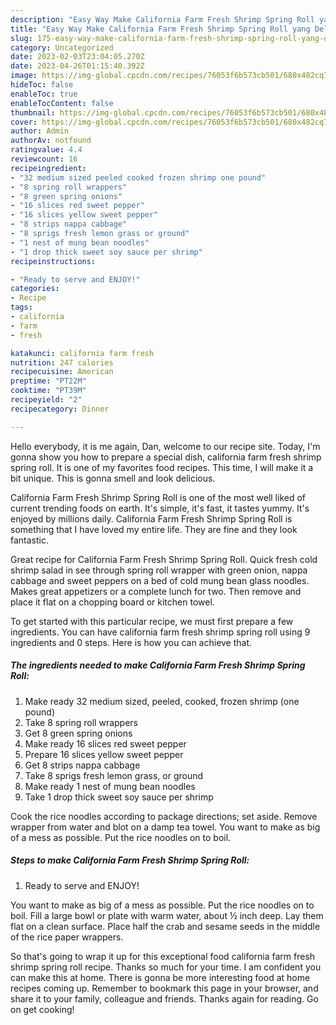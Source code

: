 ```yaml
---
description: "Easy Way Make California Farm Fresh Shrimp Spring Roll yang Delicious}"
title: "Easy Way Make California Farm Fresh Shrimp Spring Roll yang Delicious}"
slug: 175-easy-way-make-california-farm-fresh-shrimp-spring-roll-yang-delicious
category: Uncategorized
date: 2023-02-03T23:04:05.270Z
date: 2023-04-26T01:15:40.392Z
image: https://img-global.cpcdn.com/recipes/76053f6b573cb501/680x482cq70/california-farm-fresh-shrimp-spring-roll-recipe-main-photo.jpg
hideToc: false
enableToc: true
enableTocContent: false
thumbnail: https://img-global.cpcdn.com/recipes/76053f6b573cb501/680x482cq70/california-farm-fresh-shrimp-spring-roll-recipe-main-photo.jpg
cover: https://img-global.cpcdn.com/recipes/76053f6b573cb501/680x482cq70/california-farm-fresh-shrimp-spring-roll-recipe-main-photo.jpg
author: Admin
authorAv: notfound
ratingvalue: 4.4
reviewcount: 16
recipeingredient:
- "32 medium sized peeled cooked frozen shrimp one pound"
- "8 spring roll wrappers"
- "8 green spring onions"
- "16 slices red sweet pepper"
- "16 slices yellow sweet pepper"
- "8 strips nappa cabbage"
- "8 sprigs fresh lemon grass or ground"
- "1 nest of mung bean noodles"
- "1 drop thick sweet soy sauce per shrimp"
recipeinstructions:

- "Ready to serve and ENJOY!"
categories:
- Recipe
tags:
- california
- farm
- fresh

katakunci: california farm fresh 
nutrition: 247 calories
recipecuisine: American
preptime: "PT22M"
cooktime: "PT39M"
recipeyield: "2"
recipecategory: Dinner

---
```



Hello everybody, it is me again, Dan, welcome to our recipe site. Today, I'm gonna show you how to prepare a special dish, california farm fresh shrimp spring roll. It is one of my favorites food recipes. This time, I will make it a bit unique. This is gonna smell and look delicious.

California Farm Fresh Shrimp Spring Roll is one of the most well liked of current trending foods on earth. It's simple, it's fast, it tastes yummy. It's enjoyed by millions daily. California Farm Fresh Shrimp Spring Roll is something that I have loved my entire life. They are fine and they look fantastic.

Great recipe for California Farm Fresh Shrimp Spring Roll. Quick fresh cold shrimp salad in see through spring roll wrapper with green onion, nappa cabbage and sweet peppers on a bed of cold mung bean glass noodles. Makes great appetizers or a complete lunch for two. Then remove and place it flat on a chopping board or kitchen towel.


To get started with this particular recipe, we must first prepare a few ingredients. You can have california farm fresh shrimp spring roll using 9 ingredients and 0 steps. Here is how you can achieve that.

<!--inarticleads1-->

##### The ingredients needed to make California Farm Fresh Shrimp Spring Roll:

1. Make ready 32 medium sized, peeled, cooked, frozen shrimp (one pound)
1. Take 8 spring roll wrappers
1. Get 8 green spring onions
1. Make ready 16 slices red sweet pepper
1. Prepare 16 slices yellow sweet pepper
1. Get 8 strips nappa cabbage
1. Take 8 sprigs fresh lemon grass, or ground
1. Make ready 1 nest of mung bean noodles
1. Take 1 drop thick sweet soy sauce per shrimp


Cook the rice noodles according to package directions; set aside. Remove wrapper from water and blot on a damp tea towel. You want to make as big of a mess as possible. Put the rice noodles on to boil. 

<!--inarticleads2-->

##### Steps to make California Farm Fresh Shrimp Spring Roll:


1. Ready to serve and ENJOY!

You want to make as big of a mess as possible. Put the rice noodles on to boil. Fill a large bowl or plate with warm water, about ½ inch deep. Lay them flat on a clean surface. Place half the crab and sesame seeds in the middle of the rice paper wrappers. 

So that's going to wrap it up for this exceptional food california farm fresh shrimp spring roll recipe. Thanks so much for your time. I am confident you can make this at home. There is gonna be more interesting food at home recipes coming up. Remember to bookmark this page in your browser, and share it to your family, colleague and friends. Thanks again for reading. Go on get cooking!
